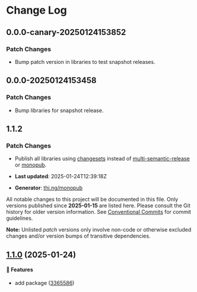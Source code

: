 # Change Log

## 0.0.0-canary-20250124153852

### Patch Changes

- Bump patch version in libraries to test snapshot releases.

## 0.0.0-20250124153458

### Patch Changes

- Bump libraries for snapshot release.

## 1.1.2

### Patch Changes

- Publish all libraries using [changesets](https://github.com/changesets/changesets) instead of [multi-semantic-release](https://github.com/qiwi/multi-semantic-release) or [monopub](https://github.com/thi-ng/monopub/).

- **Last updated**: 2025-01-24T12:39:18Z
- **Generator**: [thi.ng/monopub](https://thi.ng/monopub)

All notable changes to this project will be documented in this file.
Only versions published since **2025-01-15** are listed here.
Please consult the Git history for older version information.
See [Conventional Commits](https://conventionalcommits.org/) for commit guidelines.

**Note:** Unlisted _patch_ versions only involve non-code or otherwise excluded changes
and/or version bumps of transitive dependencies.

## [1.1.0](https://github.com/jackdbd/rapido/tree/@jackdbd/canonical-url@1.1.0) (2025-01-24)

#### 🚀 Features

- add package ([3365586](https://github.com/jackdbd/rapido/commit/3365586))
